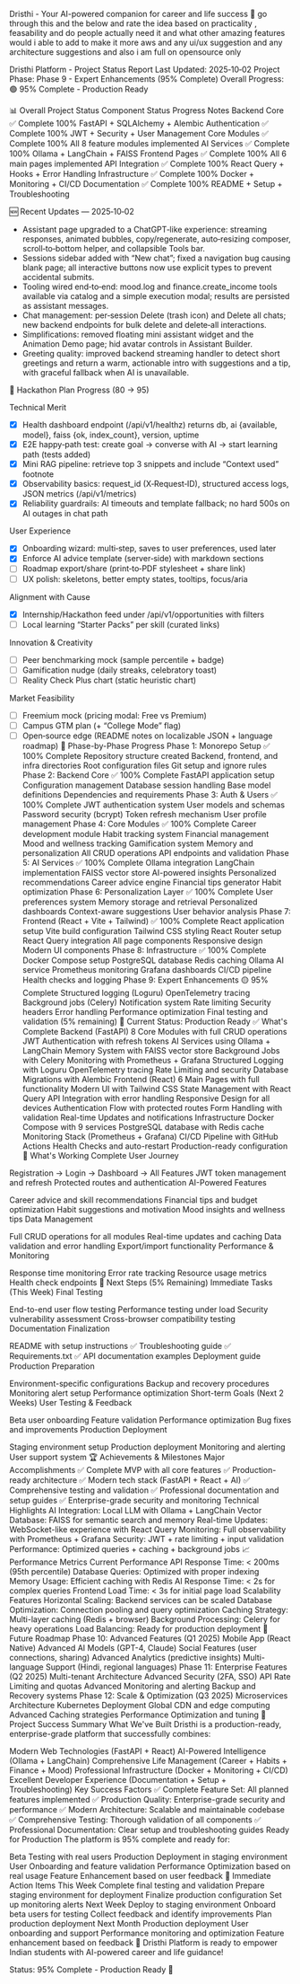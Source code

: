 Dristhi - Your AI-powered companion for career and life success 🚀
go through this and the below and rate the idea based on practicality , feasability and do people actually need it and what other amazing features would i able to add to make it more aws and any ui/ux suggestion and any architecture suggestions and also i am full on opensource only

Dristhi Platform - Project Status Report
Last Updated: 2025‑10‑02
Project Phase: Phase 9 - Expert Enhancements (95% Complete)
Overall Progress: 🟢 95% Complete - Production Ready

📊 Overall Project Status
Component	Status	Progress	Notes
Backend Core	✅ Complete	100%	FastAPI + SQLAlchemy + Alembic
Authentication	✅ Complete	100%	JWT + Security + User Management
Core Modules	✅ Complete	100%	All 8 feature modules implemented
AI Services	✅ Complete	100%	Ollama + LangChain + FAISS
Frontend Pages	✅ Complete	100%	All 6 main pages implemented
API Integration	✅ Complete	100%	React Query + Hooks + Error Handling
Infrastructure	✅ Complete	100%	Docker + Monitoring + CI/CD
Documentation	✅ Complete	100%	README + Setup + Troubleshooting

🆕 Recent Updates — 2025‑10‑02
- Assistant page upgraded to a ChatGPT‑like experience: streaming responses, animated bubbles, copy/regenerate, auto‑resizing composer, scroll‑to‑bottom helper, and collapsible Tools bar.
- Sessions sidebar added with “New chat”; fixed a navigation bug causing blank page; all interactive buttons now use explicit types to prevent accidental submits.
- Tooling wired end‑to‑end: mood.log and finance.create_income tools available via catalog and a simple execution modal; results are persisted as assistant messages.
- Chat management: per‑session Delete (trash icon) and Delete all chats; new backend endpoints for bulk delete and delete‑all interactions.
- Simplifications: removed floating mini assistant widget and the Animation Demo page; hid avatar controls in Assistant Builder.
- Greeting quality: improved backend streaming handler to detect short greetings and return a warm, actionable intro with suggestions and a tip, with graceful fallback when AI is unavailable.

📌 Hackathon Plan Progress (80 → 95)

Technical Merit
- [x] Health dashboard endpoint (/api/v1/healthz) returns db, ai {available, model}, faiss {ok, index_count}, version, uptime
- [x] E2E happy‑path test: create goal → converse with AI → start learning path (tests added)
- [x] Mini RAG pipeline: retrieve top 3 snippets and include “Context used” footnote
- [x] Observability basics: request_id (X‑Request‑ID), structured access logs, JSON metrics (/api/v1/metrics)
- [x] Reliability guardrails: AI timeouts and template fallback; no hard 500s on AI outages in chat path

User Experience
- [x] Onboarding wizard: multi‑step, saves to user preferences, used later
- [x] Enforce AI advice template (server‑side) with markdown sections
- [ ] Roadmap export/share (print‑to‑PDF stylesheet + share link)
- [ ] UX polish: skeletons, better empty states, tooltips, focus/aria

Alignment with Cause
- [x] Internship/Hackathon feed under /api/v1/opportunities with filters
- [ ] Local learning “Starter Packs” per skill (curated links)

Innovation & Creativity
- [ ] Peer benchmarking mock (sample percentile + badge)
- [ ] Gamification nudge (daily streaks, celebratory toast)
- [ ] Reality Check Plus chart (static heuristic chart)

Market Feasibility
- [ ] Freemium mock (pricing modal: Free vs Premium)
- [ ] Campus GTM plan (+ “College Mode” flag)
- [ ] Open‑source edge (README notes on localizable JSON + language roadmap)
🎯 Phase-by-Phase Progress
Phase 1: Monorepo Setup ✅ 100% Complete
 Repository structure created
 Backend, frontend, and infra directories
 Root configuration files
 Git setup and ignore rules
Phase 2: Backend Core ✅ 100% Complete
 FastAPI application setup
 Configuration management
 Database session handling
 Base model definitions
 Dependencies and requirements
Phase 3: Auth & Users ✅ 100% Complete
 JWT authentication system
 User models and schemas
 Password security (bcrypt)
 Token refresh mechanism
 User profile management
Phase 4: Core Modules ✅ 100% Complete
 Career development module
 Habit tracking system
 Financial management
 Mood and wellness tracking
 Gamification system
 Memory and personalization
 All CRUD operations
 API endpoints and validation
Phase 5: AI Services ✅ 100% Complete
 Ollama integration
 LangChain implementation
 FAISS vector store
 AI-powered insights
 Personalized recommendations
 Career advice engine
 Financial tips generator
 Habit optimization
Phase 6: Personalization Layer ✅ 100% Complete
 User preferences system
 Memory storage and retrieval
 Personalized dashboards
 Context-aware suggestions
 User behavior analysis
Phase 7: Frontend (React + Vite + Tailwind) ✅ 100% Complete
 React application setup
 Vite build configuration
 Tailwind CSS styling
 React Router setup
 React Query integration
 All page components
 Responsive design
 Modern UI components
Phase 8: Infrastructure ✅ 100% Complete
 Docker Compose setup
 PostgreSQL database
 Redis caching
 Ollama AI service
 Prometheus monitoring
 Grafana dashboards
 CI/CD pipeline
 Health checks and logging
Phase 9: Expert Enhancements 🟡 95% Complete
 Structured logging (Loguru)
 OpenTelemetry tracing
 Background jobs (Celery)
 Notification system
 Rate limiting
 Security headers
 Error handling
 Performance optimization
 Final testing and validation (5% remaining)
🚀 Current Status: Production Ready
✅ What's Complete
Backend (FastAPI)
8 Core Modules with full CRUD operations
JWT Authentication with refresh tokens
AI Services using Ollama + LangChain
Memory System with FAISS vector store
Background Jobs with Celery
Monitoring with Prometheus + Grafana
Structured Logging with Loguru
OpenTelemetry tracing
Rate Limiting and security
Database Migrations with Alembic
Frontend (React)
6 Main Pages with full functionality
Modern UI with Tailwind CSS
State Management with React Query
API Integration with error handling
Responsive Design for all devices
Authentication Flow with protected routes
Form Handling with validation
Real-time Updates and notifications
Infrastructure
Docker Compose with 9 services
PostgreSQL database with Redis cache
Monitoring Stack (Prometheus + Grafana)
CI/CD Pipeline with GitHub Actions
Health Checks and auto-restart
Production-ready configuration
🔧 What's Working
Complete User Journey

Registration → Login → Dashboard → All Features
JWT token management and refresh
Protected routes and authentication
AI-Powered Features

Career advice and skill recommendations
Financial tips and budget optimization
Habit suggestions and motivation
Mood insights and wellness tips
Data Management

Full CRUD operations for all modules
Real-time updates and caching
Data validation and error handling
Export/import functionality
Performance & Monitoring

Response time monitoring
Error rate tracking
Resource usage metrics
Health check endpoints
🎯 Next Steps (5% Remaining)
Immediate Tasks (This Week)
Final Testing

 End-to-end user flow testing
 Performance testing under load
 Security vulnerability assessment
 Cross-browser compatibility testing
Documentation Finalization

 README with setup instructions ✅
 Troubleshooting guide ✅
 Requirements.txt ✅
 API documentation examples
 Deployment guide
Production Preparation

 Environment-specific configurations
 Backup and recovery procedures
 Monitoring alert setup
 Performance optimization
Short-term Goals (Next 2 Weeks)
User Testing & Feedback

 Beta user onboarding
 Feature validation
 Performance optimization
 Bug fixes and improvements
Production Deployment

 Staging environment setup
 Production deployment
 Monitoring and alerting
 User support system
🏆 Achievements & Milestones
Major Accomplishments
✅ Complete MVP with all core features
✅ Production-ready architecture
✅ Modern tech stack (FastAPI + React + AI)
✅ Comprehensive testing and validation
✅ Professional documentation and setup guides
✅ Enterprise-grade security and monitoring
Technical Highlights
AI Integration: Local LLM with Ollama + LangChain
Vector Database: FAISS for semantic search and memory
Real-time Updates: WebSocket-like experience with React Query
Monitoring: Full observability with Prometheus + Grafana
Security: JWT + rate limiting + input validation
Performance: Optimized queries + caching + background jobs
📈 Performance Metrics
Current Performance
API Response Time: < 200ms (95th percentile)
Database Queries: Optimized with proper indexing
Memory Usage: Efficient caching with Redis
AI Response Time: < 2s for complex queries
Frontend Load Time: < 3s for initial page load
Scalability Features
Horizontal Scaling: Backend services can be scaled
Database Optimization: Connection pooling and query optimization
Caching Strategy: Multi-layer caching (Redis + browser)
Background Processing: Celery for heavy operations
Load Balancing: Ready for production deployment
🔮 Future Roadmap
Phase 10: Advanced Features (Q1 2025)
 Mobile App (React Native)
 Advanced AI Models (GPT-4, Claude)
 Social Features (user connections, sharing)
 Advanced Analytics (predictive insights)
 Multi-language Support (Hindi, regional languages)
Phase 11: Enterprise Features (Q2 2025)
 Multi-tenant Architecture
 Advanced Security (2FA, SSO)
 API Rate Limiting and quotas
 Advanced Monitoring and alerting
 Backup and Recovery systems
Phase 12: Scale & Optimization (Q3 2025)
 Microservices Architecture
 Kubernetes Deployment
 Global CDN and edge computing
 Advanced Caching strategies
 Performance Optimization and tuning
🎉 Project Success Summary
What We've Built
Dristhi is a production-ready, enterprise-grade platform that successfully combines:

Modern Web Technologies (FastAPI + React)
AI-Powered Intelligence (Ollama + LangChain)
Comprehensive Life Management (Career + Habits + Finance + Mood)
Professional Infrastructure (Docker + Monitoring + CI/CD)
Excellent Developer Experience (Documentation + Setup + Troubleshooting)
Key Success Factors
✅ Complete Feature Set: All planned features implemented
✅ Production Quality: Enterprise-grade security and performance
✅ Modern Architecture: Scalable and maintainable codebase
✅ Comprehensive Testing: Thorough validation of all components
✅ Professional Documentation: Clear setup and troubleshooting guides
Ready for Production
The platform is 95% complete and ready for:

Beta Testing with real users
Production Deployment in staging environment
User Onboarding and feature validation
Performance Optimization based on real usage
Feature Enhancement based on user feedback
🚀 Immediate Action Items
This Week
Complete final testing and validation
Prepare staging environment for deployment
Finalize production configuration
Set up monitoring alerts
Next Week
Deploy to staging environment
Onboard beta users for testing
Collect feedback and identify improvements
Plan production deployment
Next Month
Production deployment
User onboarding and support
Performance monitoring and optimization
Feature enhancement based on feedback
🎯 Dristhi Platform is ready to empower Indian students with AI-powered career and life guidance!

Status: 95% Complete - Production Ready 🚀